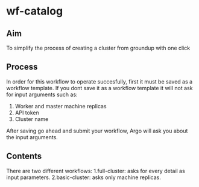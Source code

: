 # wf-catalog
## Aim
To simplify the process of creating a cluster from groundup with one click

## Process
In order for this workflow to operate succesfully, first it must be saved as a workflow template. If you dont save it as a workflow template it will not ask for input arguments such as:
1. Worker and master machine replicas
2. API token
3. Cluster name

After saving go ahead and submit your workflow, Argo will ask you about the input arguments.

## Contents
There are two different workflows:
1.full-cluster: asks for every detail as input parameters.
2.basic-cluster: asks only machine replicas.
